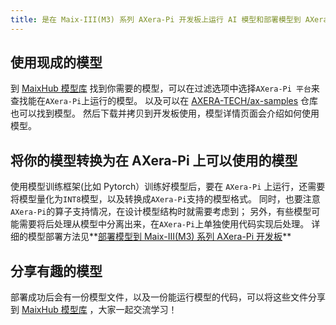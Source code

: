 ```yaml
---
title: 是在 Maix-III(M3) 系列 AXera-Pi 开发板上运行 AI 模型和部署模型到 AXera-Pi
---
```



## 使用现成的模型

到 [MaixHub 模型库](https://maixhub.com/model/zoo) 找到你需要的模型，可以在过滤选项中选择`AXera-Pi 平台`来查找能在`AXera-Pi`上运行的模型。
以及可以在 [AXERA-TECH/ax-samples](https://github.com/AXERA-TECH/ax-samples) 仓库也可以找到模型。
然后下载并拷贝到开发板使用，模型详情页面会介绍如何使用模型。

## 将你的模型转换为在 AXera-Pi 上可以使用的模型

使用模型训练框架(比如 Pytorch）训练好模型后，要在 `AXera-Pi` 上运行，还需要将模型量化为`INT8`模型，以及转换成`AXera-Pi`支持的模型格式。
同时，也要注意`AXera-Pi`的算子支持情况，在设计模型结构时就需要考虑到；
另外，有些模型可能需要将后处理从模型中分离出来，在`AXera-Pi`上单独使用代码实现后处理。
详细的模型部署方法见**[部署模型到 Maix-III(M3) 系列 AXera-Pi 开发板](/ai/zh/deploy/ax-pi.html)**

## 分享有趣的模型

部署成功后会有一份模型文件，以及一份能运行模型的代码，可以将这些文件分享到 [MaixHub 模型库](https://maixhub.com/model/zoo) ，大家一起交流学习！

